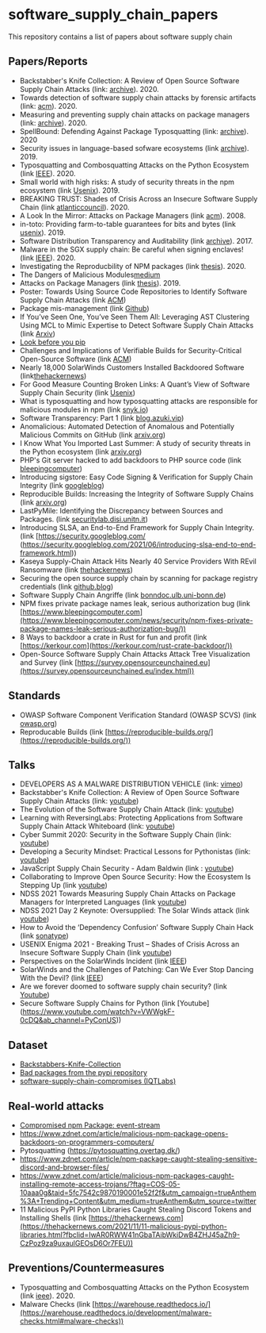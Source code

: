 # software_supply_chain_papers
This repository contains a list of papers about software supply chain

## Papers/Reports
- Backstabber's Knife Collection: A Review of Open Source Software Supply Chain Attacks (link: [archive](https://arxiv.org/abs/2005.09535)). 2020.
- Towards detection of software supply chain attacks by forensic artifacts (link: [acm](https://dl.acm.org/doi/abs/10.1145/3407023.3409183)). 2020.
- Measuring and preventing supply chain attacks on package managers (link: [archive](https://arxiv.org/abs/2002.01139)). 2020.
- SpellBound: Defending Against Package Typosquatting (link: [archive](https://arxiv.org/abs/2003.03471)). 2020
- Security issues in language-based sofware ecosystems (link [archive](https://arxiv.org/abs/1903.02613)). 2019.
- Typosquatting and Combosquatting Attacks on the Python Ecosystem (link [IEEE](https://ieeexplore.ieee.org/stamp/stamp.jsp?arnumber=9229803)). 2020.
- Small world with high risks: A study of security threats in the npm ecosystem (link [Usenix](https://www.usenix.org/conference/usenixsecurity19/presentation/zimmerman)). 2019.
- BREAKING TRUST: Shades of Crisis Across an Insecure Software Supply Chain (link [atlanticcouncil](https://www.atlanticcouncil.org/in-depth-research-reports/report/breaking-trust-shades-of-crisis-across-an-insecure-software-supply-chain/)). 2020.
- A Look In the Mirror: Attacks on Package Managers (link [acm](https://dl.acm.org/doi/abs/10.1145/1455770.1455841)). 2008.
- in-toto: Providing farm-to-table guarantees for bits and bytes (link [usenix](https://www.usenix.org/system/files/sec19-torres-arias.pdf)). 2019.
- Software Distribution Transparency and Auditability (link [archive](https://arxiv.org/abs/1711.07278)). 2017.
- Malware in the SGX supply chain: Be careful when signing enclaves! (link [IEEE](https://ieeexplore.ieee.org/stamp/stamp.jsp?tp=&arnumber=9200779)). 2020.
- Investigating the Reproducbility of NPM packages (link [thesis](https://vtechworks.lib.vt.edu/bitstream/handle/10919/98491/Goswami_P_T_2020.pdf?sequence=1&isAllowed=y)). 2020.
- The Dangers of Malicious Modules[medium](https://medium.com/intrinsic/common-node-js-attack-vectors-the-dangers-of-malicious-modules-863ae949e7e8)
- Attacks on Package Managers (link [thesis](https://is.muni.cz/th/y41ft/thesis_final_electronic.pdf)). 2019.
- Poster: Towards Using Source Code Repositories to Identify Software Supply Chain Attacks (link [ACM](https://dl.acm.org/doi/pdf/10.1145/3372297.3420015))
- Package mis-management (link [Github](https://github.com/benjaoming/pytosquatting/blob/master/misc/bornhack-talk/slides.pdf))
- If You’ve Seen One, You’ve Seen Them All: Leveraging AST Clustering Using MCL to Mimic Expertise to Detect Software Supply Chain Attacks (link [Arxiv](https://arxiv.org/abs/2011.02235))
- [Look before you pip](https://www.ayrx.me/look-before-you-pip)
- Challenges and Implications of Verifiable Builds for Security-Critical Open-Source Software (link [ACM](https://dl.acm.org/doi/10.1145/2664243.2664288))
- Nearly 18,000 SolarWinds Customers Installed Backdoored Software (link[thehackernews](https://thehackernews.com/2020/12/nearly-18000-solarwinds-customers.html?fbclid=IwAR3PMg4kHY2tdSSYZmz38GC28vzAMibzgPpRmsvGva7axHepWfyA20sd8ZA))
- For Good Measure Counting Broken Links: A Quant’s View of Software Supply Chain Security (link [Usenix](https://www.usenix.org/system/files/login/articles/login_winter20_17_geer.pdf))
- What is typosquatting and how typosquatting attacks are responsible for malicious modules in npm (link [snyk.io](https://snyk.io/blog/typosquatting-attacks/))
- Software Transparency: Part 1
(link [blog.azuki.vip](https://blog.azuki.vip/software-transparency/))
- Anomalicious: Automated Detection of Anomalous and Potentially Malicious Commits on GitHub (link [arxiv.org](https://arxiv.org/abs/2103.03846))
- I Know What You Imported Last Summer: A study of security threats in the Python ecosystem (link [arxiv.org](https://arxiv.org/abs/2102.06301))
- PHP's Git server hacked to add backdoors to PHP source code (link [bleepingcomputer](https://www.bleepingcomputer.com/news/security/phps-git-server-hacked-to-add-backdoors-to-php-source-code/))
- Introducing sigstore: Easy Code Signing & Verification for Supply Chain Integrity (link [googleblog](https://security.googleblog.com/2021/03/introducing-sigstore-easy-code-signing.html))
- Reproducible Builds: Increasing the Integrity of Software Supply Chains (link [arxiv.org](https://arxiv.org/pdf/2104.06020.pdf))
- LastPyMile: Identifying the Discrepancy between Sources and Packages. (link [securitylab.disi.unitn.it](https://securitylab.disi.unitn.it/lib/exe/fetch.php?media=research_activities:experiments:esecfse2021.pdf))
- Introducing SLSA, an End-to-End Framework for Supply Chain Integrity. (link [https://security.googleblog.com/ (https://security.googleblog.com/2021/06/introducing-slsa-end-to-end-framework.html))
- Kaseya Supply-Chain Attack Hits Nearly 40 Service Providers With REvil Ransomware (link [thehackernews](https://thehackernews.com/2021/07/kaseya-revil-ransomware-attack.html))
- Securing the open source supply chain by scanning for package registry credentials (link [github.blog](https://github.blog/2021-06-08-securing-open-source-supply-chain-scanning-package-registry-credentials/))
- Software Supply Chain Angriffe (link [bonndoc.ulb.uni-bonn.de](https://bonndoc.ulb.uni-bonn.de/xmlui/bitstream/handle/20.500.11811/9325/6386.pdf?sequence=1))
- NPM fixes private package names leak, serious authorization bug (link [https://www.bleepingcomputer.com](https://www.bleepingcomputer.com/news/security/npm-fixes-private-package-names-leak-serious-authorization-bug/))
- 8 Ways to backdoor a crate in Rust for fun and profit (link [https://kerkour.com](https://kerkour.com/rust-crate-backdoor/))
- Open-Source Software Supply Chain Attacks Attack Tree Visualization and Survey (link [https://survey.opensourceunchained.eu](https://survey.opensourceunchained.eu/index.html))

## Standards
- OWASP Software Component Verification Standard (OWASP SCVS) (link [owasp.org](https://owasp.org/www-project-software-component-verification-standard/))
- Reproducable Builds (link [https://reproducible-builds.org/](https://reproducible-builds.org/))




## Talks
- DEVELOPERS AS A MALWARE DISTRIBUTION VEHICLE (link: [vimeo](https://vimeo.com/287728855))
- Backstabber's Knife Collection: A Review of Open Source Software Supply Chain Attacks (link: [youtube](https://www.youtube.com/watch?v=JZMrzJ1bY3E))
- The Evolution of the Software Supply Chain Attack (link: [youtube](https://www.youtube.com/watch?v=4onCKbtWszQ&t=2s))
- Learning with ReversingLabs: Protecting Applications from Software Supply Chain Attack Whiteboard (link: [youtube](https://www.youtube.com/watch?v=wHHN0tQDrvs&t=2s))
- Cyber Summit 2020: Security in the Software Supply Chain (link: [youtube](https://www.youtube.com/watch?v=S_8XvXicoMc))
- Developing a Security Mindset: Practical Lessons for Pythonistas  (link: [youtube](https://www.youtube.com/watch?v=MuSjyBF0Pac&ab_channel=PyTexas))
- JavaScript Supply Chain Security - Adam Baldwin (link : [youtube](https://www.youtube.com/watch?v=HDo2iOlkbyc&ab_channel=LocoMocoSec%3AHawaiiProductSecurityConference))
- Collaborating to Improve Open Source Security: How the Ecosystem Is Stepping Up (link [youtube](https://www.youtube.com/watch?v=tHwLCDrs1zQ&feature=youtu.be&ab_channel=RSAConference))
- NDSS 2021 Towards Measuring Supply Chain Attacks on Package Managers for Interpreted Languages (link [youtube](https://www.youtube.com/watch?v=WM6S5paxueA&ab_channel=NDSSSymposium))
- NDSS 2021 Day 2 Keynote: Oversupplied: The Solar Winds attack (link [youtube](https://www.youtube.com/watch?v=58ZQgARtSQ4&ab_channel=NDSSSymposium))
- How to Avoid the ‘Dependency Confusion’ Software Supply Chain Hack
(link [sonatype](https://play.sonatype.com/watch/uawNU5vMKMFco4sPHJDFn5?utm_campaign=Q1%202021%3A%20International%20Dependency%20Confusion%20Webinar&utm_medium=email&_hsmi=114288656&_hsenc=p2ANqtz--JWLQAuknODp6XW2zfuD5LLb54RoPi3IvoB-oF1o9PrQeMwo0zWEdTJ5YblzSaltzV7mCZO1YoXLU_UhYrw55cWiaL6Q&utm_content=114288656&utm_source=hs_email))
- USENIX Enigma 2021 - Breaking Trust – Shades of Crisis Across an Insecure Software Supply Chain (link [youtube](https://www.youtube.com/watch?v=V-i1v5JvwJ4&t=1215s&ab_channel=USENIXEnigmaConference))
- Perspectives on the SolarWinds Incident (link [IEEE](https://www.computer.org/csdl/magazine/sp/2021/02/09382367/1saZVPHhZew))
- SolarWinds and the Challenges of Patching: Can We Ever Stop Dancing With the Devil? (link [IEEE](https://ieeexplore.ieee.org/stamp/stamp.jsp?arnumber=9382358))
- Are we forever doomed to software supply chain security? (link [Youtube](https://www.youtube.com/watch?v=qzpnplMu8E4&ab_channel=Snyk))
-  Secure Software Supply Chains for Python (link [Youtube] (https://www.youtube.com/watch?v=VWWgkF-0cDQ&ab_channel=PyConUS))
## Dataset
- [Backstabbers-Knife-Collection](https://dasfreak.github.io/Backstabbers-Knife-Collection/)
- [Bad packages from the pypi repository](https://github.com/hannob/pypi-bad)
- [software-supply-chain-compromises (IQTLabs)](https://github.com/IQTLabs/software-supply-chain-compromises)


## Real-world attacks
- [Compromised npm Package: event-stream](https://medium.com/intrinsic/compromised-npm-package-event-stream-d47d08605502)
- https://www.zdnet.com/article/malicious-npm-package-opens-backdoors-on-programmers-computers/
- Pytosquatting (https://pytosquatting.overtag.dk/)
- https://www.zdnet.com/article/npm-package-caught-stealing-sensitive-discord-and-browser-files/
- https://www.zdnet.com/article/malicious-npm-packages-caught-installing-remote-access-trojans/?ftag=COS-05-10aaa0g&taid=5fc7542c9870190001e52f2f&utm_campaign=trueAnthem%3A+Trending+Content&utm_medium=trueAnthem&utm_source=twitter
- 11 Malicious PyPI Python Libraries Caught Stealing Discord Tokens and Installing Shells (link [https://thehackernews.com](https://thehackernews.com/2021/11/11-malicious-pypi-python-libraries.html?fbclid=IwAR0RWW41nGbaTAibWkiDwB4ZHJ45aZh9-CzPoz9za9uxaulGEOsD6Or7FEU))

## Preventions/Countermeasures
- Typosquatting and Combosquatting Attacks on the Python Ecosystem (link [ieee](https://ieeexplore.ieee.org/abstract/document/9229803)). 2020.
- Malware Checks (link [https://warehouse.readthedocs.io/](https://warehouse.readthedocs.io/development/malware-checks.html#malware-checks))
